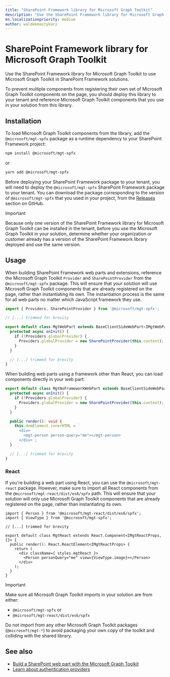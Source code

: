 ```yaml
---
title: "SharePoint Framework library for Microsoft Graph Toolkit"
description: "Use the SharePoint Framework library for Microsoft Graph Toolkit to use Microsoft Graph Toolkit in SharePoint Framework solutions."
ms.localizationpriority: medium
author: waldekmastykarz
---
```


# SharePoint Framework library for Microsoft Graph Toolkit

Use the SharePoint Framework library for Microsoft Graph Toolkit to use Microsoft Graph Toolkit in SharePoint Framework solutions.

To prevent multiple components from registering their own set of Microsoft Graph Toolkit components on the page, you should deploy this library to your tenant and reference Microsoft Graph Toolkit components that you use in your solution from this library.

## Installation

To load Microsoft Graph Toolkit components from the library, add the `@microsoft/mgt-spfx` package as a runtime dependency to your SharePoint Framework project:

```bash
npm install @microsoft/mgt-spfx
```

or

```bash
yarn add @microsoft/mgt-spfx
```

Before deploying your SharePoint Framework package to your tenant, you will need to deploy the `@microsoft/mgt-spfx` SharePoint Framework package to your tenant. You can download the package corresponding to the version of `@microsoft/mgt-spfx` that you used in your project, from the [Releases](https://github.com/microsoftgraph/microsoft-graph-toolkit/releases) section on GitHub.

>[!IMPORTANT]
>Because only one version of the SharePoint Framework library for Microsoft Graph Toolkit can be installed in the tenant, before you use the Microsoft Graph Toolkit in your solution, determine whether your organization or customer already has a version of the SharePoint Framework library deployed and use the same version.

## Usage

When building SharePoint Framework web parts and extensions, reference the Microsoft Graph Toolkit `Provider` and `SharePointProvider` from the `@microsoft/mgt-spfx` package. This will ensure that your solution will use Microsoft Graph Toolkit components that are already registered on the page, rather than instantiating its own. The instantiation process is the same for all web parts no matter which JavaScript framework they use.

```ts
import { Providers, SharePointProvider } from '@microsoft/mgt-spfx';

// [...] trimmed for brevity

export default class MgtWebPart extends BaseClientSideWebPart<IMgtWebPartProps> {
  protected async onInit() {
    if (!Providers.globalProvider) {
      Providers.globalProvider = new SharePointProvider(this.context);
    }
  }

  // [...] trimmed for brevity
}
```

When building web parts using a framework other than React, you can load components directly in your web part:

```ts
export default class MgtNoFrameworkWebPart extends BaseClientSideWebPart<IMgtNoFrameworkWebPartProps> {
  protected async onInit() {
    if (!Providers.globalProvider) {
      Providers.globalProvider = new SharePointProvider(this.context);
    }
  }

  public render(): void {
    this.domElement.innerHTML = `
      <div>
        <mgt-person person-query="me"></mgt-person>
      </div>`;
  }

  // [...] trimmed for brevity
}
```

### React

If you're building a web part using React, you can use the `@microsoft/mgt-react` package. However, make sure to import all React components from the `@microsoft/mgt-react/dist/es6/spfx` path. This will ensure that your solution will only use Microsoft Graph Toolkit components that are already registered on the page, rather than instantiating its own.

```tsx
import { Person } from '@microsoft/mgt-react/dist/es6/spfx';
import { ViewType } from '@microsoft/mgt-spfx';

// [...] trimmed for brevity

export default class MgtReact extends React.Component<IMgtReactProps, {}> {
  public render(): React.ReactElement<IMgtReactProps> {
    return (
      <div className={ styles.mgtReact }>
        <Person personQuery="me" view={ViewType.image}></Person>
      </div>
    );
  }
}
```

>[!IMPORTANT]
> Make sure all Microsoft Graph Toolkit imports in your solution are from either:
> * `@microsoft/mgt-spfx` or
> * `@microsoft/mgt-react/dist/es6/spfx`
> 
> Do not import from any other Microsoft Graph Toolkit packages (`@microsoft/mgt-*`) to avoid packaging your own copy of the toolkit and colliding with the shared library.

## See also

* [Build a SharePoint web part with the Microsoft Graph Toolkit](./build-a-sharepoint-web-part.md)
* [Learn about authentication providers](../providers/providers.md)
